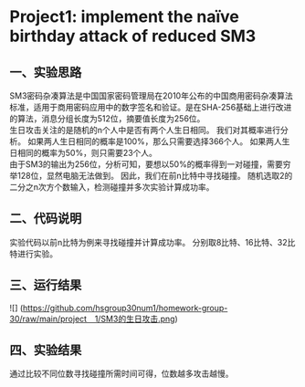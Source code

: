 # Project1: implement the naïve birthday attack of reduced SM3
## 一、实验思路
SM3密码杂凑算法是中国国家密码管理局在2010年公布的中国商用密码杂凑算法标准，适用于商用密码应用中的数字签名和验证。是在SHA-256基础上进行改进的算法，消息分组长度为512位，摘要值长度为256位。<br>
生日攻击关注的是随机的n个人中是否有两个人生日相同。
我们对其概率进行分析。
如果两人生日相同的概率是100%，那么只需要选择366个人。
如果两人生日相同的概率为50%，则只需要23个人。<br>
由于SM3的输出为256位，分析可知，要想以50%的概率得到一对碰撞，需要穷举128位，显然电脑无法做到。
因此，我们在前n比特中寻找碰撞。
随机选取2的二分之n次方个数输入，检测碰撞并多次实验计算成功率。<br>
## 二、代码说明
实验代码以前n比特为例来寻找碰撞并计算成功率。
分别取8比特、16比特、32比特进行实验。<br>
## 三、运行结果
![]
(https://github.com/hsgroup30num1/homework-group-30/raw/main/project　1/SM3的生日攻击.png)
## 四、实验结果
通过比较不同位数寻找碰撞所需时间可得，位数越多攻击越慢。
